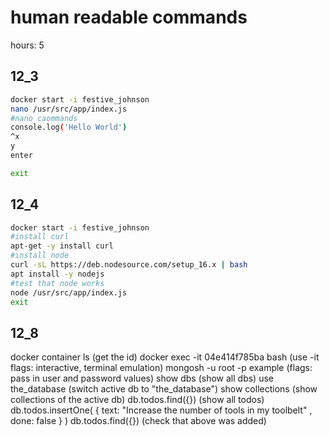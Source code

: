 # human readable commands
hours: 5
## 12_3
```bash
docker start -i festive_johnson
nano /usr/src/app/index.js
#nano caommands
console.log('Hello World')
^x
y
enter

exit
```

## 12_4
```bash
docker start -i festive_johnson
#install curl
apt-get -y install curl 
#install node
curl -sL https://deb.nodesource.com/setup_16.x | bash 
apt install -y nodejs
#test that node works
node /usr/src/app/index.js
exit
```

## 12_8
docker container ls   (get the id)
docker exec -it 04e414f785ba bash  (use -it flags: interactive, terminal emulation)
mongosh -u root -p example  (flags: pass in user and password values)
show dbs            (show all dbs)
use the_database    (switch active db to "the_database")
show collections    (show collections of the active db)
db.todos.find({})    (show all todos)
db.todos.insertOne( { text: "Increase the number of tools in my toolbelt" , done: false } )
db.todos.find({})   (check that above was added)
